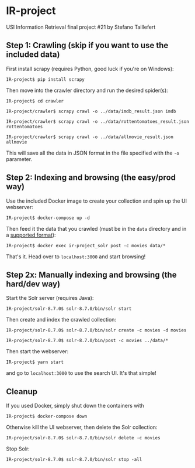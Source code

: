 # IR-project
USI Information Retrieval final project #21 by Stefano Taillefert

## Step 1: Crawling (skip if you want to use the included data)
First install scrapy (requires Python, good luck if you're on Windows):

```console
IR-project$ pip install scrapy
```

Then move into the crawler directory and run the desired spider(s):

```console
IR-project$ cd crawler
```

```console
IR-project/crawler$ scrapy crawl -o ../data/imdb_result.json imdb
```

```console
IR-project/crawler$ scrapy crawl -o ../data/rottentomatoes_result.json rottentomatoes
```

```console
IR-project/crawler$ scrapy crawl -o ../data/allmovie_result.json allmovie
```

This will save all the data in JSON format in the file specified with the `-o` parameter.


## Step 2: Indexing and browsing (the easy/prod way)

Use the included Docker image to create your collection and spin up the UI webserver:

```console
IR-project$ docker-compose up -d
```

Then feed it the data that you crawled (must be in the `data` directory and in 
a [supported format](https://lucene.apache.org/solr/guide/8_7/post-tool.html)):

```console
IR-project$ docker exec ir-project_solr post -c movies data/*
```

That's it. Head over to `localhost:3000` and start browsing!


## Step 2x: Manually indexing and browsing (the hard/dev way)

Start the Solr server (requires Java):

```console
IR-project/solr-8.7.0$ solr-8.7.0/bin/solr start
```

Then create and index the crawled collection:

```console
IR-project/solr-8.7.0$ solr-8.7.0/bin/solr create -c movies -d movies
```

```console
IR-project/solr-8.7.0$ solr-8.7.0/bin/post -c movies ../data/*
```

Then start the webserver:

```console
IR-project$ yarn start
```

and go to `localhost:3000` to use the search UI. It's that simple!


## Cleanup

If you used Docker, simply shut down the containers with

```console
IR-project$ docker-compose down
```

Otherwise kill the UI webserver, then delete the Solr collection:

```console
IR-project/solr-8.7.0$ solr-8.7.0/bin/solr delete -c movies
```

Stop Solr:

```console
IR-project/solr-8.7.0$ solr-8.7.0/bin/solr stop -all
```
